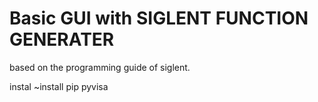 # Basic GUI with SIGLENT FUNCTION GENERATER

based on the programming guide of siglent. 

instal 
~install pip pyvisa
